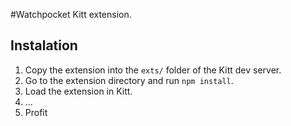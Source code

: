 #Watchpocket
Kitt extension.

## Instalation

1. Copy the extension into the `exts/` folder of the Kitt dev server.
2. Go to the extension directory and run `npm install`.
3. Load the extension in Kitt.
4. ...
5. Profit
